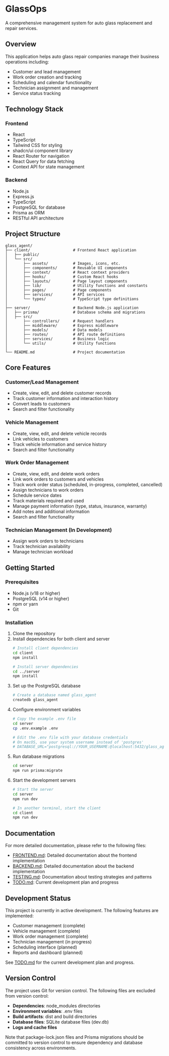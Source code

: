 # GlassOps

A comprehensive management system for auto glass replacement and repair services.

## Overview

This application helps auto glass repair companies manage their business operations including:
- Customer and lead management
- Work order creation and tracking
- Scheduling and calendar functionality 
- Technician assignment and management
- Service status tracking

## Technology Stack

### Frontend
- React
- TypeScript
- Tailwind CSS for styling
- shadcn/ui component library
- React Router for navigation
- React Query for data fetching
- Context API for state management

### Backend
- Node.js
- Express.js
- TypeScript
- PostgreSQL for database
- Prisma as ORM
- RESTful API architecture

## Project Structure

```
glass_agent/
├── client/                   # Frontend React application
│   ├── public/
│   └── src/
│       ├── assets/           # Images, icons, etc.
│       ├── components/       # Reusable UI components
│       ├── context/          # React context providers
│       ├── hooks/            # Custom React hooks
│       ├── layouts/          # Page layout components
│       ├── lib/              # Utility functions and constants
│       ├── pages/            # Page components
│       ├── services/         # API services
│       └── types/            # TypeScript type definitions
│
├── server/                   # Backend Node.js application
│   ├── prisma/               # Database schema and migrations
│   ├── src/
│       ├── controllers/      # Request handlers
│       ├── middleware/       # Express middleware
│       ├── models/           # Data models
│       ├── routes/           # API route definitions
│       ├── services/         # Business logic
│       └── utils/            # Utility functions
│
└── README.md                 # Project documentation
```

## Core Features

### Customer/Lead Management
- Create, view, edit, and delete customer records
- Track customer information and interaction history
- Convert leads to customers
- Search and filter functionality

### Vehicle Management
- Create, view, edit, and delete vehicle records
- Link vehicles to customers
- Track vehicle information and service history
- Search and filter functionality

### Work Order Management
- Create, view, edit, and delete work orders
- Link work orders to customers and vehicles
- Track work order status (scheduled, in-progress, completed, cancelled)
- Assign technicians to work orders
- Schedule service dates
- Track materials required and used
- Manage payment information (type, status, insurance, warranty)
- Add notes and additional information
- Search and filter functionality

### Technician Management (In Development)
- Assign work orders to technicians
- Track technician availability
- Manage technician workload

## Getting Started

### Prerequisites
- Node.js (v18 or higher)
- PostgreSQL (v14 or higher)
- npm or yarn
- Git

### Installation
1. Clone the repository
2. Install dependencies for both client and server
   ```bash
   # Install client dependencies
   cd client
   npm install
   
   # Install server dependencies
   cd ../server
   npm install
   ```
3. Set up the PostgreSQL database
   ```bash
   # Create a database named glass_agent
   createdb glass_agent
   ```
4. Configure environment variables
   ```bash
   # Copy the example .env file
   cd server
   cp .env.example .env
   
   # Edit the .env file with your database credentials
   # On macOS, use your system username instead of 'postgres'
   # DATABASE_URL="postgresql://YOUR_USERNAME:@localhost:5432/glass_agent"
   ```
5. Run database migrations
   ```bash
   cd server
   npm run prisma:migrate
   ```
6. Start the development servers
   ```bash
   # Start the server
   cd server
   npm run dev
   
   # In another terminal, start the client
   cd client
   npm run dev
   ```

## Documentation

For more detailed documentation, please refer to the following files:

- [FRONTEND.md](./FRONTEND.md): Detailed documentation about the frontend implementation
- [BACKEND.md](./BACKEND.md): Detailed documentation about the backend implementation
- [TESTING.md](./TESTING.md): Documentation about testing strategies and patterns
- [TODO.md](./TODO.md): Current development plan and progress

## Development Status

This project is currently in active development. The following features are implemented:
- Customer management (complete)
- Vehicle management (complete)
- Work order management (complete)
- Technician management (in progress)
- Scheduling interface (planned)
- Reports and dashboard (planned)

See [TODO.md](./TODO.md) for the current development plan and progress.

## Version Control

The project uses Git for version control. The following files are excluded from version control:

- **Dependencies**: node_modules directories
- **Environment variables**: .env files
- **Build artifacts**: dist and build directories
- **Database files**: SQLite database files (dev.db)
- **Logs and cache files**

Note that package-lock.json files and Prisma migrations should be committed to version control to ensure dependency and database consistency across environments. 